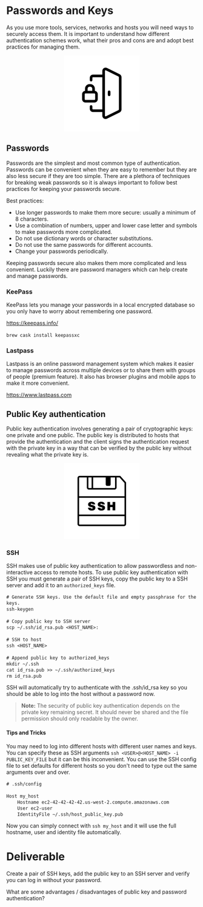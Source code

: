 # Passwords and Keys

As you use more tools, services, networks and hosts you will need ways to securely access them. It is important to understand how different authentication schemes work, what their pros and cons are and adopt best practices for managing them.

<center>

![](img1/lock_door.svg ':size=125px')

</center>

## Passwords

Passwords are the simplest and most common type of authentication. Passwords can be convenient when they are easy to remember but they are also less secure if they are too simple. There are a plethora of techniques for breaking weak passwords so it is always important to follow best practices for keeping your passwords secure.

Best practices:
- Use longer passwords to make them more secure: usually a minimum of 8 characters.
- Use a combination of numbers, upper and lower case letter and symbols to make passwords more complicated.
- Do not use dictionary words or character substitutions.
- Do not use the same passwords for different accounts.
- Change your passwords periodically.

Keeping passwords secure also makes them more complicated and less convenient. Luckily there are password managers which can help create and manage passwords.

### KeePass
KeePass lets you manage your passwords in a local encrypted database so you only have to worry about remembering one password.

https://keepass.info/

`brew cask install keepassxc`

### Lastpass
Lastpass is an online password management system which makes it easier to manage passwords across multiple devices or to share them with groups of people (premium feature). It also has browser plugins and mobile apps to make it more convenient.

https://www.lastpass.com

## Public Key authentication
Public key authentication involves generating a pair of cryptographic keys: one private and one public. The public key is distributed to hosts that provide the authentication and the client signs the authentication request with the private key in a way that can be verified by the public key without revealing what the private key is.

<center>

![](img1/SSH.svg ':size=125px')

</center>

### SSH
SSH makes use of public key authentication to allow passwordless and non-interactive access to remote hosts. To use public key authentication with SSH you must generate a pair of SSH keys, copy the public key to a SSH server and add it to an `authorized_keys` file.

```
# Generate SSH keys. Use the default file and empty passphrase for the keys.
ssh-keygen

# Copy public key to SSH server
scp ~/.ssh/id_rsa.pub <HOST_NAME>:

# SSH to host
ssh <HOST_NAME>

# Append public key to authorized_keys
mkdir ~/.ssh
cat id_rsa.pub >> ~/.ssh/authorized_keys
rm id_rsa.pub
```

SSH will automatically try to authenticate with the .ssh/id_rsa key so you should be able to log into the host without a password now.

> **Note:** The security of public key authentication depends on the private key remaining secret. It should never be shared and the file permission should only readable by the owner.

#### Tips and Tricks
You may need to log into different hosts with different user names and keys. You can specify these as SSH arguments `ssh <USER>@<HOST_NAME> -i PUBLIC_KEY_FILE` but it can be this inconvenient. You can use the SSH config file to set defaults for different hosts so you don't need to type out the same arguments over and over.


```
# .ssh/config

Host my_host
    Hostname ec2-42-42-42-42.us-west-2.compute.amazonaws.com
    User ec2-user
    IdentityFile ~/.ssh/host_public_key.pub
```

Now you can simply connect with `ssh my_host` and it will use the full hostname, user and identity file automatically.

# Deliverable
Create a pair of SSH keys, add the public key to an SSH server and verify you can log in without your password.

What are some advantages / disadvantages of public key and password authentication?

